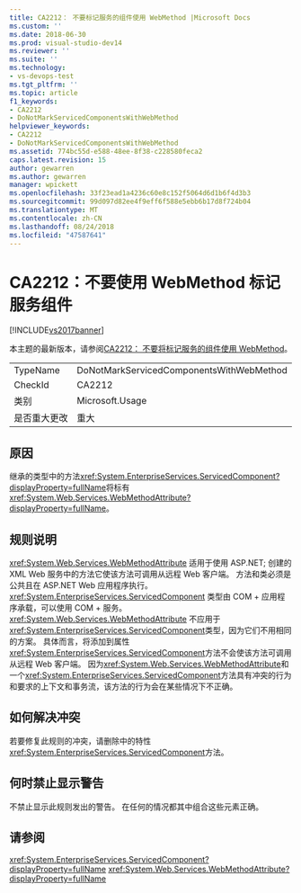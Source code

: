 ```yaml
---
title: CA2212： 不要标记服务的组件使用 WebMethod |Microsoft Docs
ms.custom: ''
ms.date: 2018-06-30
ms.prod: visual-studio-dev14
ms.reviewer: ''
ms.suite: ''
ms.technology:
- vs-devops-test
ms.tgt_pltfrm: ''
ms.topic: article
f1_keywords:
- CA2212
- DoNotMarkServicedComponentsWithWebMethod
helpviewer_keywords:
- CA2212
- DoNotMarkServicedComponentsWithWebMethod
ms.assetid: 774bc55d-e588-48ee-8f38-c228580feca2
caps.latest.revision: 15
author: gewarren
ms.author: gewarren
manager: wpickett
ms.openlocfilehash: 33f23ead1a4236c60e8c152f5064d6d1b6f4d3b3
ms.sourcegitcommit: 99d097d82ee4f9eff6f588e5ebb6b17d8f724b04
ms.translationtype: MT
ms.contentlocale: zh-CN
ms.lasthandoff: 08/24/2018
ms.locfileid: "47587641"
---
```

# <a name="ca2212-do-not-mark-serviced-components-with-webmethod"></a>CA2212：不要使用 WebMethod 标记服务组件
[!INCLUDE[vs2017banner](../includes/vs2017banner.md)]

本主题的最新版本，请参阅[CA2212： 不要将标记服务的组件使用 WebMethod](https://docs.microsoft.com/visualstudio/code-quality/ca2212-do-not-mark-serviced-components-with-webmethod)。

|||
|-|-|
|TypeName|DoNotMarkServicedComponentsWithWebMethod|
|CheckId|CA2212|
|类别|Microsoft.Usage|
|是否重大更改|重大|

## <a name="cause"></a>原因
 继承的类型中的方法<xref:System.EnterpriseServices.ServicedComponent?displayProperty=fullName>将标有<xref:System.Web.Services.WebMethodAttribute?displayProperty=fullName>。

## <a name="rule-description"></a>规则说明
 <xref:System.Web.Services.WebMethodAttribute> 适用于使用 ASP.NET; 创建的 XML Web 服务中的方法它使该方法可调用从远程 Web 客户端。 方法和类必须是公共且在 ASP.NET Web 应用程序执行。 <xref:System.EnterpriseServices.ServicedComponent> 类型由 COM + 应用程序承载，可以使用 COM + 服务。 <xref:System.Web.Services.WebMethodAttribute> 不应用于<xref:System.EnterpriseServices.ServicedComponent>类型，因为它们不用相同的方案。 具体而言，将添加到属性<xref:System.EnterpriseServices.ServicedComponent>方法不会使该方法可调用从远程 Web 客户端。 因为<xref:System.Web.Services.WebMethodAttribute>和一个<xref:System.EnterpriseServices.ServicedComponent>方法具有冲突的行为和要求的上下文和事务流，该方法的行为会在某些情况下不正确。

## <a name="how-to-fix-violations"></a>如何解决冲突
 若要修复此规则的冲突，请删除中的特性<xref:System.EnterpriseServices.ServicedComponent>方法。

## <a name="when-to-suppress-warnings"></a>何时禁止显示警告
 不禁止显示此规则发出的警告。 在任何的情况都其中组合这些元素正确。

## <a name="see-also"></a>请参阅
 <xref:System.EnterpriseServices.ServicedComponent?displayProperty=fullName> <xref:System.Web.Services.WebMethodAttribute?displayProperty=fullName>




